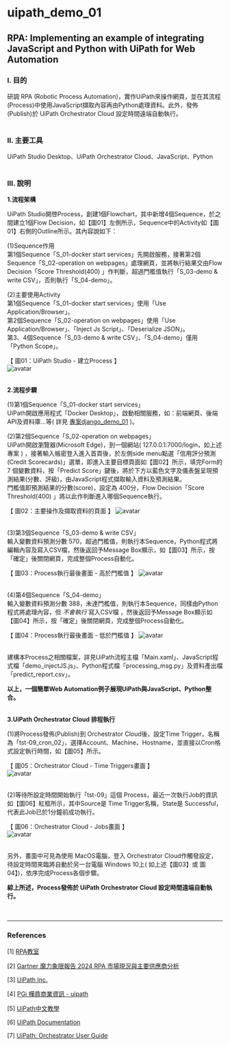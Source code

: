 # **uipath_demo_01**

## **RPA: Implementing an example of integrating JavaScript and Python with UiPath for Web Automation**

### **Ⅰ. 目的** 
研調 RPA (Robotic Process Automation)，實作UiPath來操作網頁，並在其流程(Process)中使用JavaScript擷取內容再由Python處理資料。此外，發佈(Publish)於 UiPath Orchestrator Cloud 設定時間遠端自動執行。<br><br>

### **Ⅱ. 主要工具**
UiPath Studio Desktop、UiPath Orchestrator Cloud、JavaScript、Python<br><br>

### **Ⅲ. 說明**
__1.流程架構__ <br>

UiPath Studio開啓Process，創建1個Flowchart，其中新增4個Sequence，於之間建立1個Flow Decision，如【圖01】左側所示，Sequence中的Activity如【圖01】右側的Outline所示。其內容說如下：<br>

(1)Sequence作用<br>
第1個Sequence「S_01-docker start services」先開啟服務，接著第2個Sequence「S_02-operation on webpages」處理網頁，並將執行結果交由Flow Decision「Score Threshold(400) 」作判斷，超過門檻值執行「S_03-demo & write CSV」，否則執行「S_04-demo」。<br>

(2)主要使用Activity<br>
第1個Sequence「S_01-docker start services」使用「Use Application/Browser」。<br>
第2個Sequence「S_02-operation on webpages」使用「Use Application/Browser」、「Inject Js Script」、「Deserialize JSON」。<br>
第3、4個Sequence「S_03-demo & write CSV」、「S_04-demo」僅用「Python Scope」。<br>

【 圖01：UiPath Studio - 建立Process 】<br>
![avatar](./README_png/page_process_01.png)<br><br>


__2.流程步驟__ <br>

(1)第1個Sequence「S_01-docker start services」<br>
UiPath開啟應用程式「Docker Desktop」，啟動相關服務，如：前端網頁、後端API及資料庫…等( 詳見 [專案django_demo_01](<https://github.com/qinglian1105>) )。<br>

(2)第2個Sequence「S_02-operation on webpages」<br>
UiPath開啟瀏覽器(Microsoft Edge)，到一個網站( 127.0.0.1:7000/login，如上述專案 ) ，接著輸入帳密登入進入首頁後，於左側side menu點選「信用評分預測(Credit Scorecards)」選單，即進入主要目標頁面如【圖02】所示，填完Form的 7 個變數資料，按「Predict Score」鍵後，將於下方以藍色文字及儀表盤呈現預測結果(分數、評級)，由JavaScript程式擷取輸入資料及預測結果。<br>
門檻值即預測結果的分數(score)，設定為 400分，Flow Decision「Score Threshold(400) 」將以此作判斷進入哪個Sequence執行。<br>

【 圖02：主要操作及擷取資料的頁面 】
![avatar](./README_png/page_scorecards.png)<br><br>

(3)第3個Sequence「S_03-demo & write CSV」<br>
輸入變數資料預測分數 570，超過門檻值，則執行本Sequence，Python程式將編輯內容及寫入CSV檔，然後返回予Message Box顯示，如【圖03】所示，按「確定」後關閉網頁，完成整個Process自動化。<br>

【 圖03：Process執行最後畫面 - 高於門檻值 】
![avatar](./README_png/page_over_400.png)<br><br>

(4)第4個Sequence「S_04-demo」<br>
輸入變數資料預測分數 388，未達門檻值，則執行本Sequence，同樣由Python程式將處理內容，但 *不會執行* 寫入CSV檔 ，然後返回予Message Box顯示如【圖04】所示，按「確定」後關閉網頁，完成整個Process自動化。
<br>

【 圖04：Process執行最後畫面 - 低於門檻值 】
![avatar](./README_png/page_under_400.png)<br><br>


建構本Process之相關檔案，詳見UiPath流程主檔「Main.xaml」、JavaScript程式檔「demo_injectJS.js」、Python程式檔「processing_msg.py」及資料產出檔「predict_report.csv」。<br> 

__以上，一個簡單Web Automation例子展現UiPath與JavaScript、Python整合。__
<br><br>

__3.UiPath Orchestrator Cloud 排程執行__ <br>

(1)將Process發佈(Publish)到 Orchestrator Cloud後，設定Time Trigger，名稱為「tst-09_cron_02」，選擇Account、Machine、Hostname，並直接以Cron格式設定執行時間，如【圖05】所示。<br>

【 圖05：Orchestrator Cloud - Time Triggers畫面 】<br>
![avatar](./README_png/page_cron_setting.png)<br><br>

(2)等待所設定時間開始執行「tst-09」這個 Process，最近一次執行Job的資訊如【圖06】紅框所示，其中Source是 Time Trigger名稱，State是 Successful，代表此Job已於1分鐘前成功執行。<br>

【 圖06：Orchestrator Cloud - Jobs畫面 】<br>
![avatar](./README_png/page_job_successful.png)<br><br>

另外，畫面中可見為使用 MacOS電腦，登入 Orchestrator Cloud作觸發設定，待設定時間來臨將自動於另一台電腦 Windows 10上( 如上述【圖03】或 圖04】)，依序完成Process各個步驟。<br>

__綜上所述，Process發佈於 UiPath Orchestrator Cloud 設定時間遠端自動執行。__
<br><br><br>


---

### **References**

[1] [RPA教室](<https://www.youtube.com/@RPA-Class>)

[2] [Gartner 魔力象限報告 2024 RPA 市場現況與主要供應商分析](<https://aiworks.tw/gartner-magic-quadrant-2024/>)

[3] [UiPath Inc.](<https://www.uipath.com/>)

[4] [PGi 樺鼎商業資訊 - uipath](<https://www.perform-global.com/product/uipath>)

[5] [UiPath中文教學](<https://www.youtube.com/watch?v=IL4lsZX9LqI&list=PLBHK5akT2cACpRygEIjbpZtLF50bjrdep&index=2>)

[6] [UiPath Documentation](<https://docs.uipath.com/activities/other/latest/developer/python-scope>)

[7] [UiPath: Orchestrator User Guide](<https://docs.uipath.com/orchestrator/automation-cloud/latest/user-guide/introduction>)